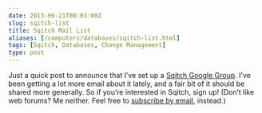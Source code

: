 ```yaml
--- 
date: 2013-06-21T00:03:00Z
slug: sqitch-list
title: Sqitch Mail List
aliases: [/computers/databases/sqitch-list.html]
tags: [Sqitch, Databases, Change Management]
type: post
---
```


Just a quick post to announce that I’ve set up a [Sqitch Google Group]. I’ve
been getting a lot more email about it lately, and a fair bit of it should be
shared more generally. So if you’re interested in Sqitch, sign up! (Don’t like
web forums? Me neither. Feel free to [subscribe by email], instead.)

  [Sqitch Google Group]: https://groups.google.com/group/sqitch-users
  [subscribe by email]: mailto:sqitch-users+subscribe@googlegroups.com
